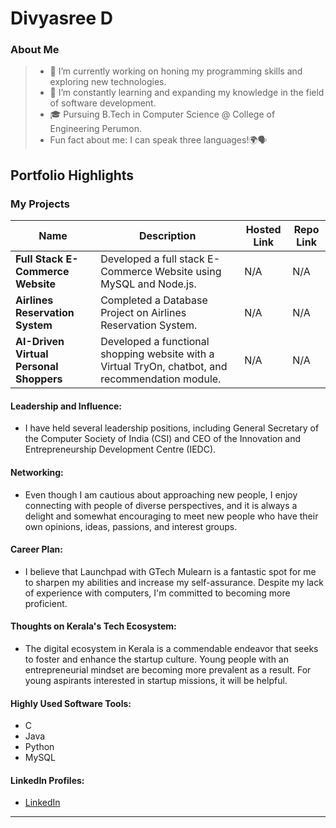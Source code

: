 # Divyasree D

### About Me

> - 🔭 I’m currently working on honing my programming skills and exploring new technologies.
> - 🌱 I’m constantly learning and expanding my knowledge in the field of software development.
> - 🎓 Pursuing B.Tech in Computer Science @ College of Engineering Perumon.
> - Fun fact about me: I can speak three languages!🌍🗣️

## Portfolio Highlights

### My Projects

| Name                | Description                                                               | Hosted Link                              | Repo Link                                                      |
|---------------------|---------------------------------------------------------------------------|------------------------------------------|----------------------------------------------------------------|
| **Full Stack E-Commerce Website**  | Developed a full stack E-Commerce Website using MySQL and Node.js.                                          | N/A    | N/A             |
| **Airlines Reservation System**  | Completed a Database Project on Airlines Reservation System.                                             | N/A   | N/A             |
| **AI-Driven Virtual Personal Shoppers**  | Developed a functional shopping website with a Virtual TryOn, chatbot, and recommendation module.                                             | N/A   | N/A             |

#### Leadership and Influence:

- I have held several leadership positions, including General Secretary of the Computer Society of India (CSI) and CEO of the Innovation and Entrepreneurship Development Centre (IEDC).

#### Networking:

- Even though I am cautious about approaching new people, I enjoy connecting with people of diverse perspectives, and it is always a delight and somewhat encouraging to meet new people who have their own opinions, ideas, passions, and interest groups.

#### Career Plan:

- I believe that Launchpad with GTech Mulearn is a fantastic spot for me to sharpen my abilities and increase my self-assurance. Despite my lack of experience with computers, I'm committed to becoming more proficient.

#### Thoughts on Kerala's Tech Ecosystem:

- The digital ecosystem in Kerala is a commendable endeavor that seeks to foster and enhance the startup culture. Young people with an entrepreneurial mindset are becoming more prevalent as a result. For young aspirants interested in startup missions, it will be helpful.

#### Highly Used Software Tools:

- C
- Java
- Python
- MySQL

#### LinkedIn Profiles:
- [LinkedIn](https://www.linkedin.com/in/divyasree-d-7130b5287)

---
